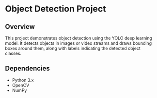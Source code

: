 # Object Detection Project

## Overview
This project demonstrates object detection using the YOLO deep learning model. It detects objects in images or video streams and draws bounding boxes around them, along with labels indicating the detected object classes.

## Dependencies
- Python 3.x
- OpenCV
- NumPy
